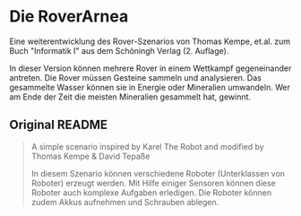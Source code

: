 # Die RoverArnea

Eine weiterentwicklung des Rover-Szenarios von Thomas Kempe, et.al. zum Buch
"Informatik I" aus dem Schöningh Verlag (2. Auflage).

In dieser Version können mehrere Rover in einem Wettkampf gegeneinander antreten.
Die Rover müssen Gesteine sammeln und analysieren. Das gesammelte Wasser können 
sie in Energie oder Mineralien umwandeln. Wer am Ende der Zeit die meisten 
Mineralien gesammelt hat, gewinnt.


## Original README
> A simple scenario inspired by Karel The Robot and modified by Thomas Kempe & David Tepaße
> 
> In diesem Szenario können verschiedene Roboter (Unterklassen von Roboter) erzeugt werden.
> Mit Hilfe einiger Sensoren können diese Roboter auch komplexe Aufgaben erledigen.
> Die Roboter können zudem Akkus aufnehmen und Schrauben ablegen.
